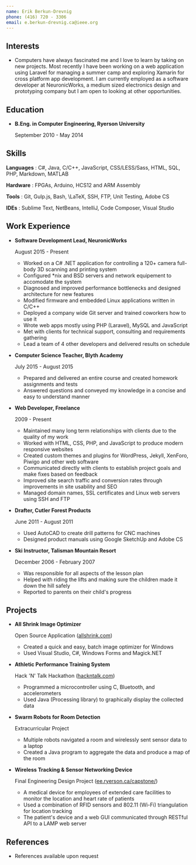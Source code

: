 ```yaml
---
name: Erik Berkun-Drevnig
phone: (416) 720 - 3306
email: e.berkun-drevnig.ca@ieee.org
---
```


## Interests

*	Computers have always fascinated me and I love to learn by taking on new projects. Most recently I have been working on a web application using Laravel for managing a summer camp and exploring Xamarin for cross platform app development. I am currently employed as a software developer at NeuronicWorks, a medium sized electronics design and prototyping company but I am open to looking at other opportunities.

## Education

*	**B.Eng. in Computer Engineering, Ryerson University**

	September 2010 - May 2014

## Skills

**Languages**
	: C#, Java, C/C++, JavaScript, CSS/LESS/Sass, HTML, SQL, PHP, Markdown, MATLAB

**Hardware**
	: FPGAs, Arduino, HCS12 and ARM Assembly

**Tools**
	: Git, Gulp.js, Bash, \LaTeX, SSH, FTP, Unit Testing, Adobe CS

**IDEs**
	: Sublime Text, NetBeans, IntelliJ, Code Composer, Visual Studio


## Work Experience

*	**Software Development Lead, NeuronicWorks**

	August 2015 - Present
	- Worked on a C# .NET application for controlling a 120+ camera full-body 3D scanning and printing system
	- Configured *nix and BSD servers and network equipement to accomodate the system
	- Diagnosed and improved performance bottlenecks and designed architecture for new features
	- Modified firmware and embedded Linux applications written in C/C++
	- Deployed a company wide Git server and trained coworkers how to use it
	- Wrote web apps mostly using PHP (Laravel), MySQL and JavaScript
	- Met with clients for technical support, consulting and requirements gathering
	- Lead a team of 4 other developers and delivered results on schedule

*	**Computer Science Teacher, Blyth Academy**

	July 2015 - August 2015

	- Prepared and delivered an entire course and created homework assignments and tests
	- Answered questions and conveyed my knowledge in a concise and easy to understand manner

*	**Web Developer, Freelance**

	2009 - Present

	- Maintained many long term relationships with clients due to the quality of my work
	- Worked with HTML, CSS, PHP, and JavaScript to produce modern responsive websites
	- Created custom themes and plugins for WordPress, Jekyll, XenForo, Piwigo and other web software
	- Communicated directly with clients to establish project goals and make fixes based on feedback
	- Improved site search traffic and conversion rates through improvements in site usability and SEO
	- Managed domain names, SSL certificates and Linux web servers using SSH and FTP

*	**Drafter, Cutler Forest Products**

	June 2011 - August 2011

	- Used AutoCAD to create drill patterns for CNC machines
	- Designed product manuals using Google SketchUp and Adobe CS

*	**Ski Instructor, Talisman Mountain Resort**

	December 2006 - February 2007

	- Was responsible for all aspects of the lesson plan
	- Helped with riding the lifts and making sure the children made it down the hill safely
	- Reported to parents on their child's progress

## Projects

*	**All Shrink Image Optimizer**
	
	Open Source Application ([allshrink.com](http://allshrink.com))

	- Created a quick and easy, batch image optimizer for Windows
	- Used Visual Studio, C#, Windows Forms and Magick.NET

*	**Athletic Performance Training System**

	Hack 'N' Talk Hackathon ([hackntalk.com](http://hackntalk.com))

	- Programmed a microcontroller using C, Bluetooth, and accelerometers
	- Used Java (Processing library) to graphically display the collected data

*	**Swarm Robots for Room Detection**

	Extracurricular Project

	- Multiple robots navigated a room and wirelessly sent sensor data to a laptop
	- Created a Java program to aggregate the data and produce a map of the room

*	**Wireless Tracking & Sensor Networking Device**

	Final Engineering Design Project ([ee.ryerson.ca/capstone/](http://www.ee.ryerson.ca/capstone/))

	- A medical device for employees of extended care facilities to monitor the location and heart rate of patients
	- Used a combination of RFID sensors and 802.11 (Wi-Fi) triangulation for location tracking
	- The patient's device and a web GUI communicated through RESTful API to a LAMP web server

## References

*	References available upon request
